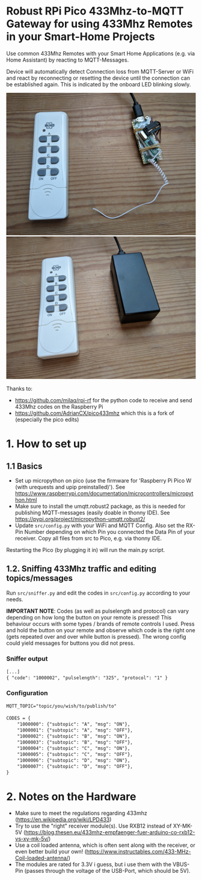 # Robust RPi Pico 433Mhz-to-MQTT Gateway for using 433Mhz Remotes in your Smart-Home Projects

Use common 433Mhz Remotes with your Smart Home Applications (e.g. via Home Assistant) by reacting to MQTT-Messages.

Device will automatically detect Connection loss from MQTT-Server or WiFi and react by reconnecting or resetting the device until the connection can be established again. This is indicated by the onboard LED blinking slowly.


![Endproduct with antenna attached next to remote control](/pictures/endproduct_unpacked.jpg)
![Endproduct inside a raspberry pi zero case next to remote control](/pictures/endproduct_insidecase.jpg)

Thanks to:
- https://github.com/milaq/rpi-rf for the python code to receive and send 433Mhz codes on the Raspberry Pi
- https://github.com/AdrianCX/pico433mhz which this is a fork of (especially the pico edits)


# 1. How to set up

## 1.1 Basics

- Set up micropython on pico (use the firmware for 'Raspberry Pi Pico W (with urequests and upip preinstalled)'). See https://www.raspberrypi.com/documentation/microcontrollers/micropython.html
- Make sure to install the umqtt.robust2 package, as this is needed for publishing MQTT-messages (easily doable in thonny IDE). See https://pypi.org/project/micropython-umqtt.robust2/
- Update `src/config.py` with your WiFi and MQTT Config. Also set the RX-Pin Number depending on which Pin you connected the Data Pin of your receiver. Copy all files from src to Pico, e.g. via thonny IDE.

Restarting the Pico (by plugging it in) will run the main.py script.

## 1.2. Sniffing 433Mhz traffic and editing topics/messages

Run `src/sniffer.py` and edit the codes in `src/config.py` according to your needs.

**IMPORTANT NOTE**: Codes (as well as pulselength and protocol) can vary depending on how long the button on your remote is pressed! This behaviour occurs with some types / brands of remote controls I used. Press and hold the button on your remote and observe which code is the right one (gets repeated over and over while button is pressed). The wrong config could yield messages for buttons you did not press.

### Sniffer output
```
[...]
{ "code": "1000002", "pulselength": "325", "protocol": "1" }
```

### Configuration
```
MQTT_TOPIC="topic/you/wish/to/publish/to"

CODES = {
    "1000000": {"subtopic": "A", "msg": "ON"},
    "1000001": {"subtopic": "A", "msg": "OFF"},  
    "1000002": {"subtopic": "B", "msg": "ON"}, 
    "1000003": {"subtopic": "B", "msg": "OFF"}, 
    "1000004": {"subtopic": "C", "msg": "ON"}, 
    "1000005": {"subtopic": "C", "msg": "OFF"}, 
    "1000006": {"subtopic": "D", "msg": "ON"},
    "1000007": {"subtopic": "D", "msg": "OFF"},  
}
```

# 2. Notes on the Hardware

- Make sure to meet the regulations regarding 433mhz (https://en.wikipedia.org/wiki/LPD433)
- Try to use the "right" receiver module(s). Use RXB12 instead of XY-MK-5V (https://blog.thesen.eu/433mhz-empfaenger-fuer-arduino-co-rxb12-vs-xy-mk-5v/)
- Use a coil loaded antenna, which is often sent along with the receiver, or even better build your own! (https://www.instructables.com/433-MHz-Coil-loaded-antenna/)
- The modules are rated for 3.3V i guess, but i use them with the VBUS-Pin (passes through the voltage of the USB-Port, which should be 5V). 

